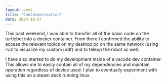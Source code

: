 ```yaml
---
layout: post
title: "Containerization"
date: 2024-10-27
---
```


This past weekend, I was able to transfer all of the basic code on the turtlebot into a docker container. From there I confirmed the ability to access the relevant topics on my desktop pc on the same network (using rviz to visualize my custom urdf) and to teleop the robot as well.

I have also started to do my development inside of a vscode dev container. This allows me to easily contain all of my dependencies and maintain operation regardless of device used. I plan to eventually experiment with using this on a steam deck running linux.

